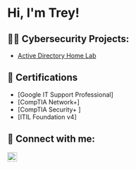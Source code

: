 <h1>Hi, I'm Trey! </h1>

<h2>👨‍💻 Cybersecurity Projects:</h2>

  - [Active Directory Home Lab](https://github.com/joshmadakor1/Algorithms-Practice)


<h2>📄 Certifications</h2>

- [Google IT Support Professional]
-  [CompTIA Network+]
-  [CompTIA Security+ ]
-  [ITIL Foundation v4]

<h2> 🤳 Connect with me:</h2>

[<img align="left" alt="Trey-Ballehr | LinkedIn" width="22px" src="https://cdn.jsdelivr.net/npm/simple-icons@v3/icons/linkedin.svg" />][linkedin]




[linkedin]: https://linkedin.com/in/trey-ballehr

<!--
**TreyBallehr/TreyBallehr** is a ✨ _special_ ✨ repository because its `README.md` (this file) appears on your GitHub profile.

Here are some ideas to get you started:

- 🔭 I’m currently working on ...
- 🌱 I’m currently learning ...
- 👯 I’m looking to collaborate on ...
- 🤔 I’m looking for help with ...
- 💬 Ask me about ...
- 📫 How to reach me: ...
- 😄 Pronouns: ...
- ⚡ Fun fact: ...
-->
